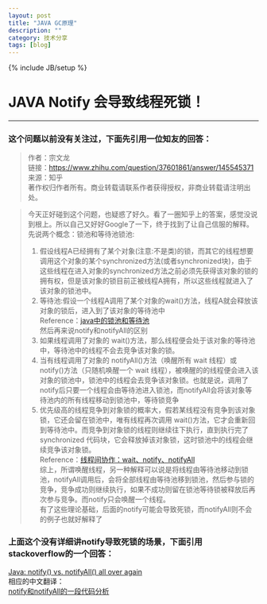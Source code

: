 ```yaml
---
layout: post
title: "JAVA GC原理"
description: ""
category: 技术分享
tags: [blog]
---
```

{% include JB/setup %}
# JAVA Notify 会导致线程死锁！
---
### 这个问题以前没有关注过，下面先引用一位知友的回答： 
> 
>作者：宗文龙  
>链接：https://www.zhihu.com/question/37601861/answer/145545371  
>来源：知乎  
>著作权归作者所有。商业转载请联系作者获得授权，非商业转载请注明出处。  

>今天正好碰到这个问题，也疑惑了好久。看了一圈知乎上的答案，感觉没说到根上。所以自己又好好Google了一下，终于找到了让自己信服的解释。 
>先说两个概念：锁池和等待池锁池:  
>1. 假设线程A已经拥有了某个对象(注意:不是类)的锁，而其它的线程想要调用这个对象的某个synchronized方法(或者synchronized块)，由于这些线程在进入对象的synchronized方法之前必须先获得该对象的锁的拥有权，但是该对象的锁目前正被线程A拥有，所以这些线程就进入了该对象的锁池中。  
>2. 等待池:假设一个线程A调用了某个对象的wait()方法，线程A就会释放该对象的锁后，进入到了该对象的等待池中  
>Reference：[java中的锁池和等待池](https://link.zhihu.com/?target=http%3A//blog.csdn.net/emailed/article/details/4689220)   
>然后再来说notify和notifyAll的区别  
>1. 如果线程调用了对象的 wait()方法，那么线程便会处于该对象的等待池中，等待池中的线程不会去竞争该对象的锁。  
>2. 当有线程调用了对象的 notifyAll()方法（唤醒所有 wait 线程）或 notify()方法（只随机唤醒一个 wait 线程），被唤醒的的线程便会进入该对象的锁池中，锁池中的线程会去竞争该对象锁。也就是说，调用了notify后只要一个线程会由等待池进入锁池，而notifyAll会将该对象等待池内的所有线程移动到锁池中，等待锁竞争  
>3. 优先级高的线程竞争到对象锁的概率大，假若某线程没有竞争到该对象锁，它还会留在锁池中，唯有线程再次调用 wait()方法，它才会重新回到等待池中。而竞争到对象锁的线程则继续往下执行，直到执行完了 synchronized 代码块，它会释放掉该对象锁，这时锁池中的线程会继续竞争该对象锁。  
Reference：[线程间协作：wait、notify、notifyAll](https://link.zhihu.com/?target=http%3A//wiki.jikexueyuan.com/project/java-concurrency/collaboration-between-threads.html)   
>综上，所谓唤醒线程，另一种解释可以说是将线程由等待池移动到锁池，notifyAll调用后，会将全部线程由等待池移到锁池，然后参与锁的竞争，竞争成功则继续执行，如果不成功则留在锁池等待锁被释放后再次参与竞争。而notify只会唤醒一个线程。  
> 有了这些理论基础，后面的notify可能会导致死锁，而notifyAll则不会的例子也就好解释了  

<!--break-->

### 上面这个没有详细讲notify导致死锁的场景，下面引用stackoverflow的一个回答： 
[Java: notify() vs. notifyAll() all over again](http://stackoverflow.com/questions/37026/java-notify-vs-notifyall-all-over-again)  
相应的中文翻译：   
[notify和notifyAll的一段代码分析](http://www.importnew.com/10173.html)


